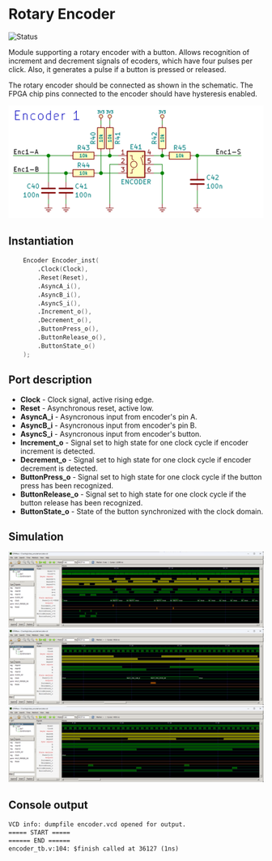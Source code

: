 # Rotary Encoder

![Status](https://img.shields.io/badge/STATUS-READY-green.svg)

Module supporting a rotary encoder with a button. Allows recognition of increment and decrement signals of ecoders, which have four pulses per click. Also, it generates a pulse if a button is pressed or released.

The rotary encoder should be connected as shown in the schematic. The FPGA chip pins connected to the encoder should have hysteresis enabled.

![Schematic](schematic.png "Schematic")

## Instantiation

```verilog
	Encoder Encoder_inst(
		.Clock(Clock),
		.Reset(Reset),
		.AsyncA_i(),
		.AsyncB_i(),
		.AsyncS_i(),
		.Increment_o(),
		.Decrement_o(),
		.ButtonPress_o(),
		.ButtonRelease_o(),
		.ButtonState_o()		
	);
```

## Port description

+ **Clock** - Clock signal, active rising edge.
+ **Reset** - Asynchronous reset, active low.
+ **AsyncA_i** - Asyncronous input from encoder's pin A.
+ **AsyncB_i** - Asyncronous input from encoder's pin B.
+ **AsyncS_i** - Asyncronous input from encoder's button.
+ **Increment_o** - Signal set to high state for one clock cycle if encoder increment is detected.
+ **Decrement_o** - Signal set to high state for one clock cycle if encoder decrement is detected.
+ **ButtonPress_o** - Signal set to high state for one clock cycle if the button press has been recognized.
+ **ButtonRelease_o** - Signal set to high state for one clock cycle if the button release has been recognized.
+ **ButtonState_o** - State of the button synchronized with the clock domain.

## Simulation

![Simulation](simulation1.png "Simulation")
![Simulation](simulation2.png "Simulation")
![Simulation](simulation3.png "Simulation")

## Console output

	VCD info: dumpfile encoder.vcd opened for output.
	===== START =====
	====== END ======
	encoder_tb.v:104: $finish called at 36127 (1ns)
